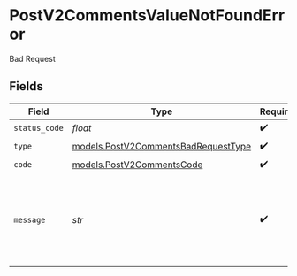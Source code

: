 # PostV2CommentsValueNotFoundError

Bad Request


## Fields

| Field                                                                            | Type                                                                             | Required                                                                         | Description                                                                      | Example                                                                          |
| -------------------------------------------------------------------------------- | -------------------------------------------------------------------------------- | -------------------------------------------------------------------------------- | -------------------------------------------------------------------------------- | -------------------------------------------------------------------------------- |
| `status_code`                                                                    | *float*                                                                          | :heavy_check_mark:                                                               | N/A                                                                              |                                                                                  |
| `type`                                                                           | [models.PostV2CommentsBadRequestType](../models/postv2commentsbadrequesttype.md) | :heavy_check_mark:                                                               | N/A                                                                              |                                                                                  |
| `code`                                                                           | [models.PostV2CommentsCode](../models/postv2commentscode.md)                     | :heavy_check_mark:                                                               | N/A                                                                              |                                                                                  |
| `message`                                                                        | *str*                                                                            | :heavy_check_mark:                                                               | N/A                                                                              | The referenced Thread could not be found, it might have been deleted.            |